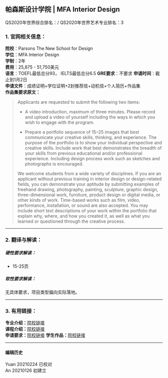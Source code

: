 ## 帕森斯设计学院 | MFA Interior Design

QS2020年世界综合排名：/
QS2020年世界艺术专业排名：3


### 1. 官网相关信息：

**院校**：Parsons The New School for Design  
**学位**：MFA Interior Design  
**学制**：2年  
**费用**：25,875 - 51,750美元  
**语言**：TOEFL最低总分93， IELTS最低总分6.5
**GRE要求**：不要求
**申请时间**：截止到1月2日  
**申请文件**：成绩证明+学位证明+2封推荐信+动机信+个人简历+作品集  
**作品集要求原文：**   
> Applicants are requested to submit the following two items:
>
> - A video introduction, maximum of three minutes. Please record and upload a video of yourself including the ways in which you wish to engage with the program.
>
> - Prepare a portfolio sequence of 15–25 images that best communicate your creative skills, thinking, and experience. The purpose of the portfolio is to show your individual perspective and creative skills. Include work that best demonstrates the breadth of your skills from previous educational and/or professional experience. Including design process work such as sketches and photographs is encouraged.
>
> We welcome students from a wide variety of disciplines. If you are an applicant without previous training in interior design or design-related fields, you can demonstrate your aptitude by submitting examples of freehand drawing, photography, painting, sculpture, graphic design, three-dimensional work, furniture, product design or digital media, or other kinds of work. Time-based works such as film, video, performance, installation, or sound are also accepted.  You may include short text descriptions of your work within the portfolio that explain why, where, and how you created it, as well as what you learned or questioned through the creative process.  





---


### 2. 翻译与解读：

##### 硬性要求解读：
- 15-25页



##### 软性要求解读：
无具体要求，项目类型偏向实际落地。


---


### 3. 有用链接：

**专业介绍：**[院校链接](https://www.newschool.edu/parsons/mfa-interior-design/)  
**课程介绍：**[院校链接](https://www.newschool.edu/parsons/mfa-interior-design-curriculum/)  
**申请要求：**[院校链接](https://www.newschool.edu/parsons/how-to-apply-graduate/)
**学生作品：**[院校链接](https://www.newschool.edu/parsons/mfa-interior-design-student-work/)

---


#### 编辑历史
Yuan 20210224 已校对  
An 20210126 初建立
